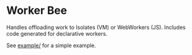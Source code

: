 # Worker Bee

Handles offloading work to Isolates (VM) or WebWorkers (JS). Includes code generated for declarative workers.

See [example/](example/) for a simple example.
